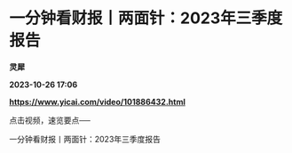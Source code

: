 # 一分钟看财报丨两面针：2023年三季度报告
**灵犀**

**2023-10-26 17:06**

**https://www.yicai.com/video/101886432.html**

点击视频，速览要点──

一分钟看财报丨两面针：2023年三季度报告